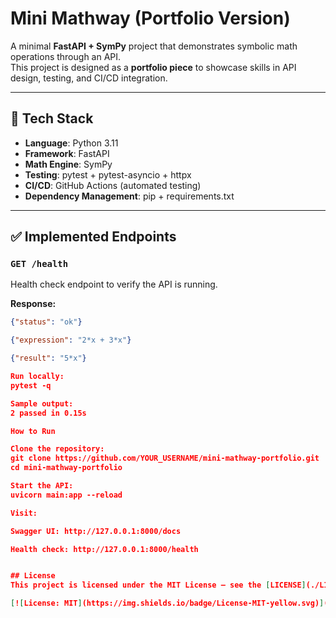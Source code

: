 # Mini Mathway (Portfolio Version)

A minimal **FastAPI + SymPy** project that demonstrates symbolic math operations through an API.  
This project is designed as a **portfolio piece** to showcase skills in API design, testing, and CI/CD integration.

---

## 🚀 Tech Stack
- **Language**: Python 3.11  
- **Framework**: FastAPI  
- **Math Engine**: SymPy  
- **Testing**: pytest + pytest-asyncio + httpx  
- **CI/CD**: GitHub Actions (automated testing)  
- **Dependency Management**: pip + requirements.txt  

---

## ✅ Implemented Endpoints

### `GET /health`
Health check endpoint to verify the API is running.  

**Response:**
```json
{"status": "ok"}

{"expression": "2*x + 3*x"}

{"result": "5*x"}

Run locally:
pytest -q

Sample output:
2 passed in 0.15s

How to Run

Clone the repository:
git clone https://github.com/YOUR_USERNAME/mini-mathway-portfolio.git
cd mini-mathway-portfolio

Start the API:
uvicorn main:app --reload

Visit:

Swagger UI: http://127.0.0.1:8000/docs

Health check: http://127.0.0.1:8000/health


## License
This project is licensed under the MIT License – see the [LICENSE](./LICENSE) file for details.

[![License: MIT](https://img.shields.io/badge/License-MIT-yellow.svg)](./LICENSE)

